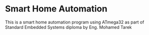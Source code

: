 # Smart Home Automation
 This is a smart home automation program using ATmega32 as part of Standard Embedded Systems diploma by Eng. Mohamed Tarek
